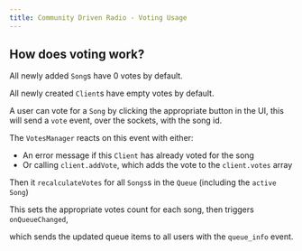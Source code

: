 ```yaml
---
title: Community Driven Radio - Voting Usage
---
```


## How does voting work?

All newly added `Song`s have 0 votes by default.

All newly created `Client`s have empty votes by default.

A user can vote for a `Song` by clicking the appropriate button in the UI, 
this will send a `vote` event, over the sockets, with the song id.  

The `VotesManager` reacts on this event with either:

- An error message if this `Client` has already voted for the song
- Or calling `client.addVote`, which adds the vote to the `client.votes` array

Then it `recalculateVotes` for all `Songs`s in the `Queue` (including the `active` `Song`)

This sets the appropriate votes count for each song, then triggers `onQueueChanged`,

which sends the updated queue items to all users with the `queue_info` event.